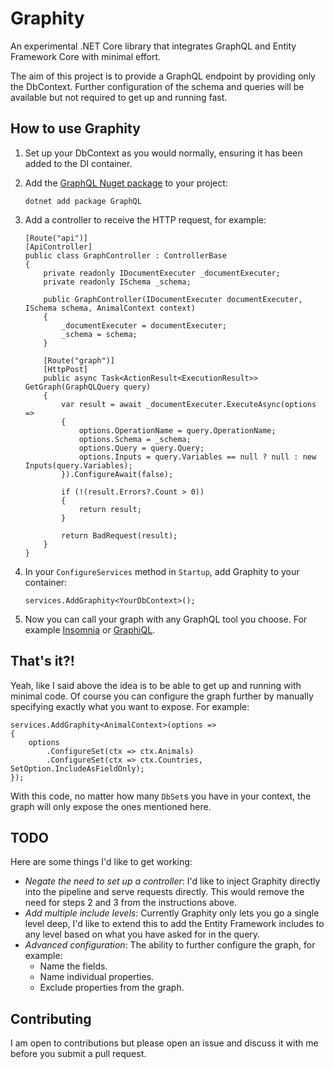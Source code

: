 # Graphity
An experimental .NET Core library that integrates GraphQL and Entity Framework Core with minimal effort.

The aim of this project is to provide a GraphQL endpoint by providing only the DbContext. Further configuration of the schema and queries will be available but not required to get up and running fast.

## How to use Graphity

1. Set up your DbContext as you would normally, ensuring it has been added to the DI container.
2. Add the [GraphQL Nuget package](https://www.nuget.org/packages/GraphQL/) to your project:

       dotnet add package GraphQL

3. Add a controller to receive the HTTP request, for example:

       [Route("api")]
       [ApiController]
       public class GraphController : ControllerBase
       {
           private readonly IDocumentExecuter _documentExecuter;
           private readonly ISchema _schema;

           public GraphController(IDocumentExecuter documentExecuter, ISchema schema, AnimalContext context)
           {
               _documentExecuter = documentExecuter;
               _schema = schema;
           }

           [Route("graph")]
           [HttpPost]
           public async Task<ActionResult<ExecutionResult>> GetGraph(GraphQLQuery query)
           {
               var result = await _documentExecuter.ExecuteAsync(options =>
               {
                   options.OperationName = query.OperationName;
                   options.Schema = _schema;
                   options.Query = query.Query;
                   options.Inputs = query.Variables == null ? null : new Inputs(query.Variables);
               }).ConfigureAwait(false);

               if (!(result.Errors?.Count > 0))
               {
                   return result;
               }

               return BadRequest(result);
           }
       }

4. In your `ConfigureServices` method in `Startup`, add Graphity to your container:

       services.AddGraphity<YourDbContext>();

5. Now you can call your graph with any GraphQL tool you choose. For example [Insomnia](https://insomnia.rest/) or [GraphiQL](https://electronjs.org/apps/graphiql).

## That's it?!

Yeah, like I said above the idea is to be able to get up and running with minimal code. Of course you can configure the graph further by manually specifying exactly what you want to expose. For example:

    services.AddGraphity<AnimalContext>(options =>
    {
        options
            .ConfigureSet(ctx => ctx.Animals)
            .ConfigureSet(ctx => ctx.Countries, SetOption.IncludeAsFieldOnly);
    });

With this code, no matter how many `DbSet`s you have in your context, the graph will only expose the ones mentioned here.

## TODO

Here are some things I'd like to get working:

* *Negate the need to set up a controller*: I'd like to inject Graphity directly into the pipeline and serve requests directly. This would remove the need for steps 2 and 3 from the instructions above.
* *Add multiple include levels*: Currently Graphity only lets you go a single level deep, I'd like to extend this to add the Entity Framework includes to any level based on what you have asked for in the query.
* *Advanced configuration*: The ability to further configure the graph, for example:
  * Name the fields.
  * Name individual properties.
  * Exclude properties from the graph.

## Contributing

I am open to contributions but please open an issue and discuss it with me before you submit a pull request.
